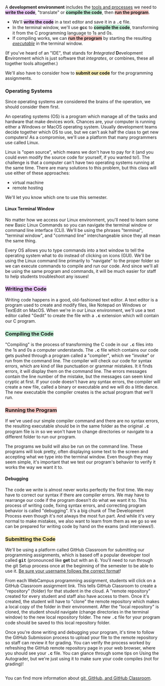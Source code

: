 <p>A <strong>development environment</strong> includes the <span style="text-decoration: underline;">tools and processes</span> we need to <span style="background-color: #eccafa;"><strong>write the code</strong></span>, "translate" or <span style="background-color: #bfedd2;"><strong>compile the code</strong></span>, then <span style="background-color: #f8cac6;"><strong>run the program</strong></span>.</p>
<ul>
  <li>We'll <span style="background-color: #eccafa;"><strong>write the code</strong></span> in a text editor and save it in a <strong><span style="font-family: 'courier new', courier;">.c</span></strong> file.</li>
  <li>In the terminal window, we'll use <strong><span style="font-family: 'courier new', courier;">gcc</span></strong> to <span style="background-color: #bfedd2;"><strong>compile the code</strong></span>, transforming it from the C programming language to 1s and 0s.&nbsp;</li>
  <li>If compiling works, we can <span style="background-color: #f8cac6;"><strong>run the program</strong></span>&nbsp;by starting the resulting <em><span style="text-decoration: underline;">executable</span></em> in the terminal window.</li>
</ul>
<p>(If you've heard of an "IDE", that stands for <em><strong>I</strong>ntegrated</em> <strong>D</strong>evelopment <strong>E</strong>nvironment which is just software that <em>integrates</em>, or combines, these all together tools altogether.)</p>
<p>We'll also have to consider how to <span style="background-color: #fbeeb8;"><strong>submit our code</strong></span> for the programming assignments.&nbsp;</p>
<h3>Operating Systems</h3>
<p>Since operating systems are considered the brains of the operation, we should consider them first.&nbsp;</p>
<p>An operating systems (OS) is a program which manage all of the tasks and hardware that make devices work. Chances are, your computer is running either a Windows or MacOS operating system. Usually development teams decide together which OS to use, but we can't ask half the class to get new computers! As a compromise, we'll use a platform that many programmers use called Linux.&nbsp;</p>
<p>Linux is "open source", which means we don't have to pay for it (and you could even modify the source code for yourself, if you wanted to!). The challenge is that a computer can't have two operating systems running at the same time. There are many solutions to this problem, but this class will use either of these approaches:&nbsp;</p>
<ul>
  <li>virtual machine</li>
  <li>remote hosting</li>
</ul>
<p>We'll let you know which one to use this semester.</p>
<h4>Linux Terminal Window</h4>
<p>No matter how we access our Linux environment, you'll need to learn some new Basic Linux Commands so you can navigate the terminal window or command line interface (CLI). We'll be using the phrases "terminal", "terminal window", and "command line" interchangeable since they all mean the same thing.</p>
<p>Every OS allows you to type commands into a text window to tell the operating system what to do instead of clicking on icons (GUI). We'll be using the Linux command line primarily to "navigate" to the proper folder so we can execute commands to compile and run our code. And since we'll all be using the same program and commands, it will be much easier for staff to help students troubleshoot any issues!</p>
<h3><span style="background-color: #eccafa;">Writing the Code</span></h3>
<p>Writing code happens in a good, old-fashioned text editor. A text editor is a program used to create and modify files, like Notepad on Windows or TextEdit on MacOS. When we're in our Linux environment, we'll use a text editor called "Gedit" to create the file with a <strong><span style="font-family: 'courier new', courier;">.c</span></strong> extension which will contain our C program.</p>
<h3><span style="background-color: #bfedd2;">Compiling the Code</span></h3>
<p>"Compiling" is the process of transforming the C code in our <strong><span style="font-family: 'courier new', courier;">.c</span></strong> files into the 1s and 0s a computer understands. The <strong><span style="font-family: 'courier new', courier;">.c</span></strong> file which contains our code gets pushed through a program called a "compiler", which we "invoke" or run from the command line. The compiler will check our code for syntax errors, which are kind of like punctuation or grammar mistakes. It it finds errors, it will display them on the command line. The errors messages contain the line number of the mistake, but the messages can seem kind cryptic at first. If your code doesn't have any syntax errors, the compiler will create a new file, called a binary or executable and we will do a little dance. The new executable the compiler creates is the actual program that we'll run.</p>
<h3><span style="background-color: #f8cac6;">Running the Program</span></h3>
<p>If we've used our simple compiler command and there are no syntax errors, the resulting executable should be in the same folder as the original <strong><span style="font-family: 'courier new', courier;">.c</span></strong> program file is in so we won't have to change directories or navigate to a different folder to run our program.</p>
<p>The programs we build will also be run on the command line. These programs will look pretty, often displaying some text to the screen and accepting what we type into the terminal window. Even though they may seem simple, it's important that we test our program's behavior to verify it works the way we want it to.</p>
<h4>Debugging</h4>
<p>The code we write is almost never works perfectly the first time. We may have to correct our syntax if there are compiler errors. We may have to rearrange our code if the program doesn't do what we want it to. This process of writing code, fixing syntax errors, and correcting program behavior is called "debugging". It's a big chunk of The Development Process even though it's not always the most fun part. And while it's very normal to make mistakes, we also want to learn from them as we go so we can be prepared for writing code by hand on the exams (and interviews!).</p>
<h3><span style="background-color: #fbeeb8;">Submitting the Code</span></h3>
<p>We'll be using a platform called GitHub Classroom for submitting our programming assignments, which is based off a popular developer tool called <strong><span style="font-family: 'courier new', courier;">git</span></strong> (pronounced like <strong>get</strong> but with an <strong>i</strong>). You'll need to run through the git Setup process once at the beginning of the semester to be able to use it. <span style="text-decoration: underline;">Be sure your username follows the correct format</span>!</p>
<p>From each WebCampus programming assignment, students will click on a GitHub Classroom assignment link. This tells GitHub Classroom to create a "repository" (folder) for that student in the cloud. A "remote repository" created for every student and staff also have access to them. Once it's created, the student will have to "clone" the remote repository which makes a local copy of the folder in their environment. After the "local repository" is cloned, the student should navigate (change directories in the terminal window) to the new local repository folder. The new <strong><span style="font-family: 'courier new', courier;">.c</span></strong> file for your program code should be saved to this local repository folder.</p>
<p>Once you're done writing and debugging your program, it's time to follow the GitHub Submission process to upload your file to the remote repository so staff can review it for grading. You can verify the process worked by refreshing the GitHub remote repository page in your web browser, where you should see your <strong><span style="font-family: 'courier new', courier;">.c</span></strong> file. You can glance through some tips on Using the Autograder, but we're just using it to make sure your code compiles (not for grading)!</p>
<h2> </h2>
<p>You can find more information about <a title="git, GitHub, and GitHub Classroom" href="https://erinkeith.github.io/135/start/git">git, GitHub, and GitHub Classroom</a>.</p>
